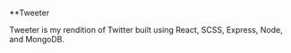 **Tweeter


Tweeter is my rendition of Twitter built using React, SCSS, Express, Node, and MongoDB. 
